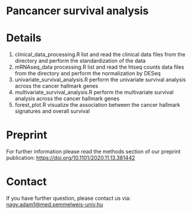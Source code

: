 # Pancancer survival analysis

# Details
1. clinical_data_processing.R list and read the clinical data files from the directory and perform the standardization of the data
2. mRNAseq_data processing.R list and read the htseq counts data files from the directory and perform the normalization by DESeq
3. univariate_survival_analysis.R perform the univariate survival analysis across the cancer hallmark genes
4. multivariate_survival_analysis.R perform the multivariate survival analysis across the cancer hallmark genes
5. forest_plot.R visualize the association between the cancer hallmark signatures and overall survival

# Preprint
For further information please read the methods section of our preprint publication:
https://doi.org/10.1101/2020.11.13.381442

# Contact
If you have further question, please contact us via:
nagy.adam1@med.semmelweis-univ.hu
